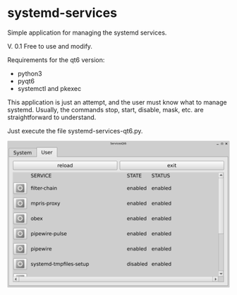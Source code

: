 # systemd-services
Simple application for managing the systemd services.

V. 0.1 Free to use and modify.

Requirements for the qt6 version:
- python3
- pyqt6
- systemctl and pkexec

This application is just an attempt, and the user must know what to manage systemd. Usually, the commands stop, start, disable, mask, etc. are straightforward to understand.

Just execute the file systemd-services-qt6.py. 

![My image](https://github.com/frank038/systemd-services/blob/main/screenshot01.png)
